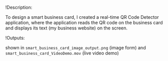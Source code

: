 !Description: 

To design a smart business card, I created a real-time QR Code Detector application, where the application reads the QR code on the business card and displays its text (my business website) on the screen. 


!Outputs:

shown in `smart_business_card_image_output.png` (image form) and `smart_business_card_VideoDemo.mov` (live video demo)
